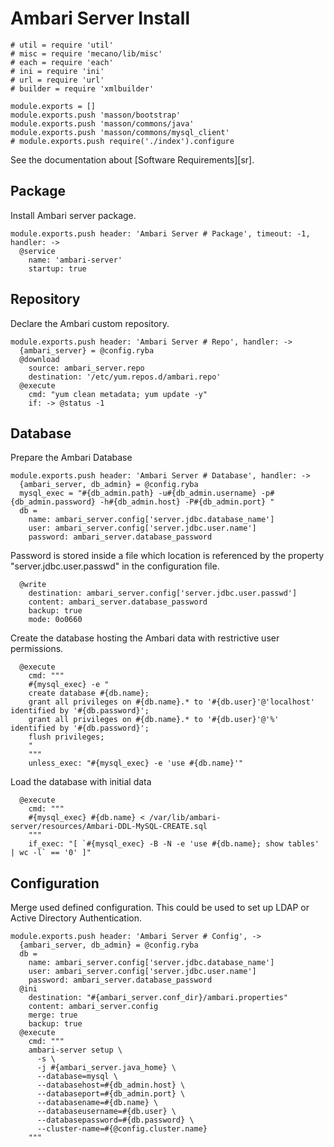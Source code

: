 
# Ambari Server Install

    # util = require 'util'
    # misc = require 'mecano/lib/misc'
    # each = require 'each'
    # ini = require 'ini'
    # url = require 'url'
    # builder = require 'xmlbuilder'
     
    module.exports = []
    module.exports.push 'masson/bootstrap'
    module.exports.push 'masson/commons/java'
    module.exports.push 'masson/commons/mysql_client'
    # module.exports.push require('./index').configure
 
See the documentation about [Software Requirements][sr].

## Package

Install Ambari server package.

    module.exports.push header: 'Ambari Server # Package', timeout: -1, handler: ->
      @service
        name: 'ambari-server'
        startup: true

## Repository

Declare the Ambari custom repository.

    module.exports.push header: 'Ambari Server # Repo', handler: ->
      {ambari_server} = @config.ryba
      @download
        source: ambari_server.repo
        destination: '/etc/yum.repos.d/ambari.repo'
      @execute
        cmd: "yum clean metadata; yum update -y"
        if: -> @status -1

## Database

Prepare the Ambari Database

    module.exports.push header: 'Ambari Server # Database', handler: ->
      {ambari_server, db_admin} = @config.ryba
      mysql_exec = "#{db_admin.path} -u#{db_admin.username} -p#{db_admin.password} -h#{db_admin.host} -P#{db_admin.port} "
      db =
        name: ambari_server.config['server.jdbc.database_name']
        user: ambari_server.config['server.jdbc.user.name']
        password: ambari_server.database_password

Password is stored inside a file which location is referenced by the property
"server.jdbc.user.passwd" in the configuration file.

      @write
        destination: ambari_server.config['server.jdbc.user.passwd']
        content: ambari_server.database_password
        backup: true
        mode: 0o0660

Create the database hosting the Ambari data with restrictive user permissions.

      @execute
        cmd: """
        #{mysql_exec} -e "
        create database #{db.name};
        grant all privileges on #{db.name}.* to '#{db.user}'@'localhost' identified by '#{db.password}';
        grant all privileges on #{db.name}.* to '#{db.user}'@'%' identified by '#{db.password}';
        flush privileges;
        "
        """
        unless_exec: "#{mysql_exec} -e 'use #{db.name}'"

Load the database with initial data

      @execute
        cmd: """
        #{mysql_exec} #{db.name} < /var/lib/ambari-server/resources/Ambari-DDL-MySQL-CREATE.sql
        """
        if_exec: "[ `#{mysql_exec} -B -N -e 'use #{db.name}; show tables' | wc -l` == '0' ]"
 
## Configuration

Merge used defined configuration. This could be used to set up 
LDAP or Active Directory Authentication.

    module.exports.push header: 'Ambari Server # Config', ->
      {ambari_server, db_admin} = @config.ryba
      db =
        name: ambari_server.config['server.jdbc.database_name']
        user: ambari_server.config['server.jdbc.user.name']
        password: ambari_server.database_password
      @ini
        destination: "#{ambari_server.conf_dir}/ambari.properties"
        content: ambari_server.config
        merge: true
        backup: true
      @execute
        cmd: """
        ambari-server setup \
          -s \
          -j #{ambari_server.java_home} \
          --database=mysql \
          --databasehost=#{db_admin.host} \
          --databaseport=#{db_admin.port} \
          --databasename=#{db.name} \
          --databaseusername=#{db.user} \
          --databasepassword=#{db.password} \
          --cluster-name=#{@config.cluster.name}
        """
